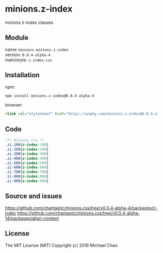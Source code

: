 # minions.z-index
minions z-index classes

## Module
name: `minions.minions.z-index`  
version: `0.0.4-alpha-4`  
main/style: `z-index.css`  

## Installation
npm:
```bash
npm install minions.z-index@0.0.4-alpha-4
```

browser:
```html
<link rel="stylesheet" href="https://unpkg.com/minions.z-index@0.0.4-alpha-4" />
```

## Code
```css
/*! minions.css */
.zi-100{z-index:100}
.zi-200{z-index:200}
.zi-300{z-index:300}
.zi-400{z-index:400}
.zi-500{z-index:500}
.zi-600{z-index:600}
.zi-700{z-index:700}
.zi-800{z-index:800}
.zi-900{z-index:900}

```

## Source and issues

https://github.com/chantastic/minions.css/tree/v0.0.4-alpha-4/packages/z-index
https://github.com/chantastic/minions.css/tree/v0.0.4-alpha-14/packages/align-content

## License

The MIT License (MIT)
Copyright (c) 2016 Michael Chan